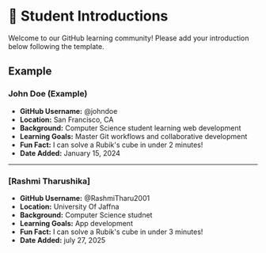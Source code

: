 # 👋 Student Introductions

Welcome to our GitHub learning community! Please add your introduction below following the template.

## Example

### John Doe (Example)
- **GitHub Username:** @johndoe
- **Location:** San Francisco, CA
- **Background:** Computer Science student learning web development
- **Learning Goals:** Master Git workflows and collaborative development
- **Fun Fact:** I can solve a Rubik's cube in under 2 minutes!
- **Date Added:** January 15, 2024

---

<!-- Add your introduction below this line -->

### [Rashmi Tharushika]
- **GitHub Username:** @RashmiTharu2001
- **Location:** University Of Jaffna
- **Background:** Computer Science studnet
- **Learning Goals:** App development
- **Fun Fact:** I can solve a Rubik's cube in under 3 minutes!
- **Date Added:**  july 27, 2025


